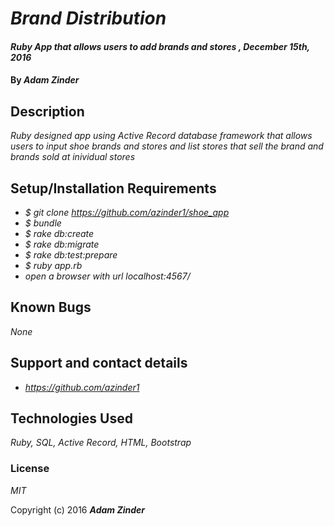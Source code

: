 # _Brand Distribution_

#### _Ruby App that allows users to add brands and stores , December 15th, 2016_

#### By _**Adam Zinder**_

## Description

_Ruby designed app using Active Record database framework that allows users to input shoe brands and stores and list stores that sell the brand and brands sold at inividual stores_

## Setup/Installation Requirements

* _$ git clone https://github.com/azinder1/shoe_app_
* _$ bundle_
* _$ rake db:create_
* _$ rake db:migrate_
* _$ rake db:test:prepare_
* _$ ruby app.rb_
* _open a browser with url localhost:4567/_

## Known Bugs

_None_

## Support and contact details
* _https://github.com/azinder1_

## Technologies Used

_Ruby, SQL, Active Record, HTML, Bootstrap_

### License

*MIT*

Copyright (c) 2016 **_Adam Zinder_**
